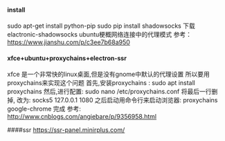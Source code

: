 #### install
sudo apt-get install python-pip
sudo pip install shadowsocks
下载elactronic-shadowsocks
ubuntu梗概网络连接中的代理模式
参考：https://www.jianshu.com/p/c3ee7b68a950

#### xfce+ubuntu+proxychains+electron-ssr
xfce 是一个非常快的linux桌面,但是没有gnome中默认的代理设置
所以要用proxychains来实现这个问题
首先,安装proxychains : sudo apt install proxychains
然后,进行配置: sudo nano /etc/proxychains.conf
将最后一行删掉, 改为: socks5 127.0.0.1 1080
之后启动用命令行来启动浏览器: proxychains google-chrome
完成
参考: http://www.cnblogs.com/angiebare/p/9356958.html

####ssr
https://ssr-panel.minirplus.com/

